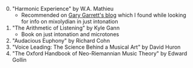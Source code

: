 0. "Harmonic Experience" by W.A. Mathieu
    - Recommended on [Gary Garrett's blog](https://www.garygarrett.me/?p=204) which I found while looking for info on mixolydian in just intonation
1. "The Arithmetic of Listening" by Kyle Gann
    - Book on just intonation and microtones
2. "Audacious Euphony" by Richard Cohn
3. "Voice Leading: The Science Behind a Musical Art" by David Huron
4. "The Oxford Handbook of Neo-Riemannian Music Theory" by Edward Gollin